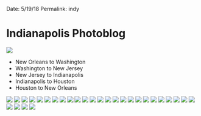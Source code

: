 Date: 5/19/18
Permalink: indy


# Indianapolis Photoblog

![](/public/Images/ind/Indy0.jpg) 

- New Orleans to Washington
- Washington to New Jersey
- New Jersey to Indianapolis
- Indianapolis to Houston
- Houston to New Orleans

![](/public/Images/ind/Indy-01.jpg) ![](/public/Images/ind/Indy-02.jpg) ![](/public/Images/ind/Indy-03.jpg) ![](/public/Images/ind/Indy-04.jpg) ![](/public/Images/ind/Indy-05.jpg) ![](/public/Images/ind/Indy-06.jpg) ![](/public/Images/ind/Indy-08.jpg) ![](/public/Images/ind/Indy-09.jpg) ![](/public/Images/ind/Indy-10.jpg) ![](/public/Images/ind/Indy-11.jpg) ![](/public/Images/ind/Indy-12.jpg) ![](/public/Images/ind/Indy-13.jpg) ![](/public/Images/ind/Indy-14.jpg) ![](/public/Images/ind/Indy-15.jpg) ![](/public/Images/ind/Indy-16.jpg) ![](/public/Images/ind/Indy-17.jpg)  ![](/public/Images/ind/Indy-19.jpg) ![](/public/Images/ind/Indy-20.jpg) ![](/public/Images/ind/Indy-21.jpg) ![](/public/Images/ind/Indy-22.jpg) ![](/public/Images/ind/Indy-23.jpg) ![](/public/Images/ind/Indy-24.jpg) ![](/public/Images/ind/Indy-25.jpg) ![](/public/Images/ind/Indy-26.jpg) ![](/public/Images/ind/Indy-27.jpg) ![](/public/Images/ind/Indy-28.jpg) ![](/public/Images/ind/Indy-29.jpg) ![](/public/Images/ind/Indy-32.jpg) ![](/public/Images/ind/Indy-33.jpg)

